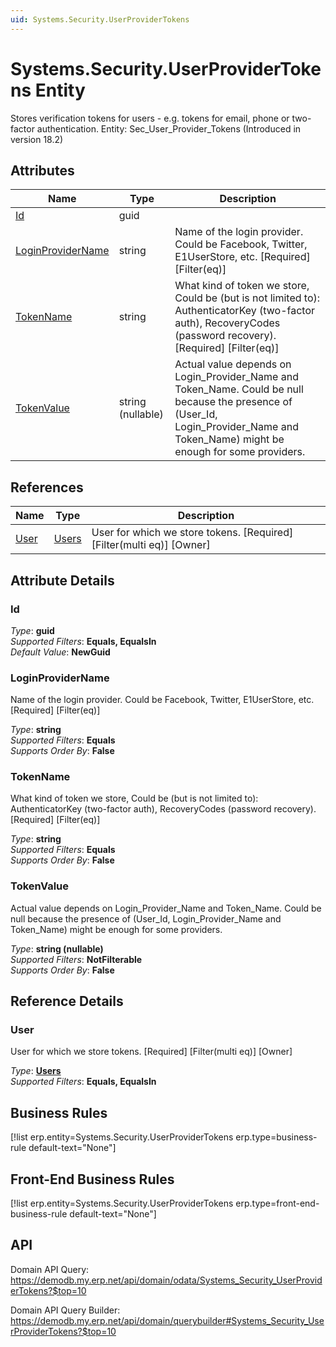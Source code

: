 ```yaml
---
uid: Systems.Security.UserProviderTokens
---
```

# Systems.Security.UserProviderTokens Entity

Stores verification tokens for users - e.g. tokens for email, phone or two-factor authentication. Entity: Sec_User_Provider_Tokens (Introduced in version 18.2)

## Attributes

| Name | Type | Description |
| ---- | ---- | --- |
| [Id](Systems.Security.UserProviderTokens.md#id) | guid |  
| [LoginProviderName](Systems.Security.UserProviderTokens.md#loginprovidername) | string | Name of the login provider. Could be Facebook, Twitter, E1UserStore, etc. [Required] [Filter(eq)] 
| [TokenName](Systems.Security.UserProviderTokens.md#tokenname) | string | What kind of token we store, Could be (but is not limited to): AuthenticatorKey (two-factor auth), RecoveryCodes (password recovery). [Required] [Filter(eq)] 
| [TokenValue](Systems.Security.UserProviderTokens.md#tokenvalue) | string (nullable) | Actual value depends on Login_Provider_Name and Token_Name. Could be null because the presence of (User_Id, Login_Provider_Name and Token_Name) might be enough for some providers. 

## References

| Name | Type | Description |
| ---- | ---- | --- |
| [User](Systems.Security.UserProviderTokens.md#user) | [Users](Systems.Security.Users.md) | User for which we store tokens. [Required] [Filter(multi eq)] [Owner] |


## Attribute Details

### Id

_Type_: **guid**  
_Supported Filters_: **Equals, EqualsIn**  
_Default Value_: **NewGuid**  

### LoginProviderName

Name of the login provider. Could be Facebook, Twitter, E1UserStore, etc. [Required] [Filter(eq)]

_Type_: **string**  
_Supported Filters_: **Equals**  
_Supports Order By_: **False**  

### TokenName

What kind of token we store, Could be (but is not limited to): AuthenticatorKey (two-factor auth), RecoveryCodes (password recovery). [Required] [Filter(eq)]

_Type_: **string**  
_Supported Filters_: **Equals**  
_Supports Order By_: **False**  

### TokenValue

Actual value depends on Login_Provider_Name and Token_Name. Could be null because the presence of (User_Id, Login_Provider_Name and Token_Name) might be enough for some providers.

_Type_: **string (nullable)**  
_Supported Filters_: **NotFilterable**  
_Supports Order By_: **False**  


## Reference Details

### User

User for which we store tokens. [Required] [Filter(multi eq)] [Owner]

_Type_: **[Users](Systems.Security.Users.md)**  
_Supported Filters_: **Equals, EqualsIn**  



## Business Rules

[!list erp.entity=Systems.Security.UserProviderTokens erp.type=business-rule default-text="None"]

## Front-End Business Rules

[!list erp.entity=Systems.Security.UserProviderTokens erp.type=front-end-business-rule default-text="None"]

## API

Domain API Query:
<https://demodb.my.erp.net/api/domain/odata/Systems_Security_UserProviderTokens?$top=10>

Domain API Query Builder:
<https://demodb.my.erp.net/api/domain/querybuilder#Systems_Security_UserProviderTokens?$top=10>


